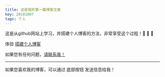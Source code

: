 ```yaml
---
title: 这是我的第一篇博客文章
key: 20181007
tags: 个人
---
```


这是从github网站上学习，并搭建个人博客的方法，非常享受这个过程！:ghost: :ghost: :ghost:

体验 [搭建个人博客](https://tianqi.name/jekyll-TeXt-theme/docs/zh/quick-start) 

如果您有任何问题，[请联系我！](mailto:wuliken@qq.com) 

<!--more-->

---


如果您喜欢我的博客，可以通过 底部按钮 发送信息给我！
